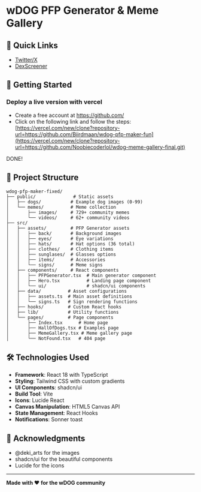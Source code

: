 # wDOG PFP Generator & Meme Gallery

## 🔗 Quick Links
- [Twitter/X](https://t.co/GurmgVXpiR)
- [DexScreener](https://dexscreener.com/solana/25txtutlkjtcux3kqoervc7aubym7fckbwovqnqnydgq)

## 🚀 Getting Started

### Deploy a live version with vercel ###

- Create a free account at https://github.com/
- Click on the following link and follow the steps:
  [https://vercel.com/new/clone?repository-url=https://github.com/Biirdmaan/wdog-pfp-maker-fun](https://vercel.com/new/clone?repository-url=https://github.com/Noobiecoderlol/wdog-meme-gallery-final.git)

DONE!


## 📁 Project Structure

```
wdog-pfp-maker-fixed/
├── public/              # Static assets
│   ├── dogs/           # Example dog images (0-99)
│   └── memes/          # Meme collection
│       ├── images/     # 729+ community memes
│       └── videos/     # 62+ community videos
├── src/
│   ├── assets/         # PFP Generator assets
│   │   ├── back/       # Background images
│   │   ├── eyes/       # Eye variations
│   │   ├── hats/       # Hat options (36 total)
│   │   ├── clothes/    # Clothing items
│   │   ├── sunglases/  # Glasses options
│   │   ├── items/      # Accessories
│   │   └── signs/      # Meme signs
│   ├── components/     # React components
│   │   ├── PFPGenerator.tsx  # Main generator component
│   │   ├── Hero.tsx          # Landing page component
│   │   └── ui/               # shadcn/ui components
│   ├── data/          # Asset configurations
│   │   ├── assets.ts  # Main asset definitions
│   │   └── signs.ts   # Sign rendering functions
│   ├── hooks/         # Custom React hooks
│   ├── lib/           # Utility functions
│   └── pages/         # Page components
│       ├── Index.tsx      # Home page
│       ├── HallOfDogs.tsx # Examples page
│       ├── MemeGallery.tsx # Meme gallery page
│       └── NotFound.tsx   # 404 page
```

## 🛠️ Technologies Used

- **Framework**: React 18 with TypeScript
- **Styling**: Tailwind CSS with custom gradients
- **UI Components**: shadcn/ui
- **Build Tool**: Vite
- **Icons**: Lucide React
- **Canvas Manipulation**: HTML5 Canvas API
- **State Management**: React Hooks
- **Notifications**: Sonner toast

## 🙏 Acknowledgments

- @deki_arts for the images
- shadcn/ui for the beautiful components
- Lucide for the icons
---

**Made with ❤️ for the wDOG community**
